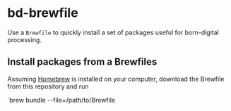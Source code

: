 # bd-brewfile
Use a `Brewfile` to quickly install a set of packages useful for born-digital processing.

## Install packages from a Brewfiles

Assuming [Homebrew](https://brew.sh/) is installed on your computer, download the Brewfile from this repository and run

`brew bundle --file=/path/to/Brewfile